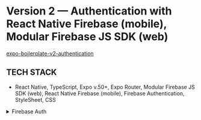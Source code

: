 <!-- ./README.md -->

# Version 2 — Authentication with React Native Firebase (mobile), Modular Firebase JS SDK (web)

[expo-boilerplate-v2-authentication](https://github.com/panosjapan7/expo-boilerplate-v2-authentication)

## TECH STACK

- React Native, TypeScript, Expo v.50+, Expo Router, Modular Firebase JS SDK (web), React Native Firebase (mobile), Firebase Authentication, StyleSheet, CSS

<details>
<summary>Firebase Auth</summary>

- [x] Create Mobile Development Builds to use React Native Firebase
- [x] Register
- [x] Login
- [x] Logout
- [x] Protected Screens
- [x] Forgot/Reset Password
- [x] Email Verification
- [x] Delete Account
- [x] Google Sign-in
- [x] Magic Email (Passwordless sign-in) -- web app only
- [ ] Apple Sign-in
- [ ] Facebook Sign-in

</details>

